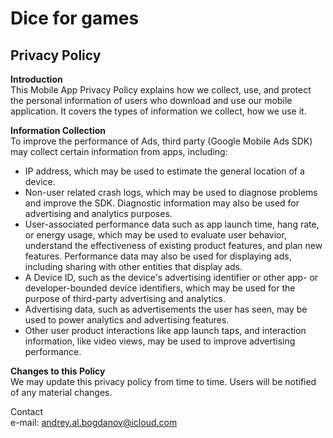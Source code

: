 # Dice for games

## Privacy Policy

__Introduction__  
This Mobile App Privacy Policy explains how we collect, use, and protect the personal information of users who download and use our mobile application. It covers the types of information we collect, how we use it.

__Information Collection__  
To improve the performance of Ads, third party (Google Mobile Ads SDK) may collect certain information from apps, including:
- IP address, which may be used to estimate the general location of a device.
- Non-user related crash logs, which may be used to diagnose problems and improve the SDK. Diagnostic information may also be used for advertising and analytics purposes.
- User-associated performance data such as app launch time, hang rate, or energy usage, which may be used to evaluate user behavior, understand the effectiveness of existing product features, and plan new features. Performance data may also be used for displaying ads, including sharing with other entities that display ads.
- A Device ID, such as the device's advertising identifier or other app- or developer-bounded device identifiers, which may be used for the purpose of third-party advertising and analytics.
- Advertising data, such as advertisements the user has seen, may be used to power analytics and advertising features.
- Other user product interactions like app launch taps, and interaction information, like video views, may be used to improve advertising performance.

__Changes to this Policy__  
We may update this privacy policy from time to time. Users will be notified of any material changes.

Contact  
e-mail: <andrey.al.bogdanov@icloud.com>
